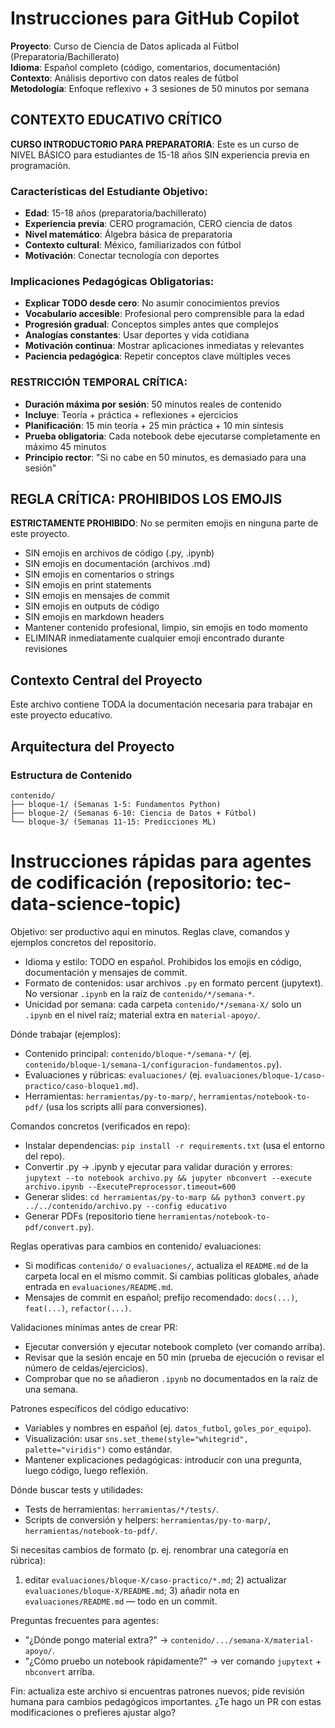 # Instrucciones para GitHub Copilot

**Proyecto**: Curso de Ciencia de Datos aplicada al Fútbol (Preparatoria/Bachillerato)  
**Idioma**: Español completo (código, comentarios, documentación)  
**Contexto**: Análisis deportivo con datos reales de fútbol  
**Metodología**: Enfoque reflexivo + 3 sesiones de 50 minutos por semana

## CONTEXTO EDUCATIVO CRÍTICO

**CURSO INTRODUCTORIO PARA PREPARATORIA**: Este es un curso de NIVEL BÁSICO para estudiantes de 15-18 años SIN experiencia previa en programación.

### Características del Estudiante Objetivo:
- **Edad**: 15-18 años (preparatoria/bachillerato)
- **Experiencia previa**: CERO programación, CERO ciencia de datos
- **Nivel matemático**: Álgebra básica de preparatoria
- **Contexto cultural**: México, familiarizados con fútbol
- **Motivación**: Conectar tecnología con deportes

### Implicaciones Pedagógicas Obligatorias:
- **Explicar TODO desde cero**: No asumir conocimientos previos
- **Vocabulario accesible**: Profesional pero comprensible para la edad
- **Progresión gradual**: Conceptos simples antes que complejos
- **Analogías constantes**: Usar deportes y vida cotidiana
- **Motivación continua**: Mostrar aplicaciones inmediatas y relevantes
- **Paciencia pedagógica**: Repetir conceptos clave múltiples veces

### RESTRICCIÓN TEMPORAL CRÍTICA:
- **Duración máxima por sesión**: 50 minutos reales de contenido
- **Incluye**: Teoría + práctica + reflexiones + ejercicios
- **Planificación**: 15 min teoría + 25 min práctica + 10 min síntesis
- **Prueba obligatoria**: Cada notebook debe ejecutarse completamente en máximo 45 minutos
- **Principio rector**: "Si no cabe en 50 minutos, es demasiado para una sesión"  

## REGLA CRÍTICA: PROHIBIDOS LOS EMOJIS

**ESTRICTAMENTE PROHIBIDO**: No se permiten emojis en ninguna parte de este proyecto.
- SIN emojis en archivos de código (.py, .ipynb)
- SIN emojis en documentación (archivos .md)
- SIN emojis en comentarios o strings
- SIN emojis en print statements
- SIN emojis en mensajes de commit
- SIN emojis en outputs de código
- SIN emojis en markdown headers
- Mantener contenido profesional, limpio, sin emojis en todo momento
- ELIMINAR inmediatamente cualquier emoji encontrado durante revisiones

## Contexto Central del Proyecto

Este archivo contiene TODA la documentación necesaria para trabajar en este proyecto educativo.

## Arquitectura del Proyecto

### Estructura de Contenido
```
contenido/
├── bloque-1/ (Semanas 1-5: Fundamentos Python)
├── bloque-2/ (Semanas 6-10: Ciencia de Datos + Fútbol)  
└── bloque-3/ (Semanas 11-15: Predicciones ML)
```

# Instrucciones rápidas para agentes de codificación (repositorio: tec-data-science-topic)

Objetivo: ser productivo aquí en minutos. Reglas clave, comandos y ejemplos concretos del repositorio.

- Idioma y estilo: TODO en español. Prohibidos los emojis en código, documentación y mensajes de commit.
- Formato de contenidos: usar archivos `.py` en formato percent (jupytext). No versionar `.ipynb` en la raíz de `contenido/*/semana-*`.
- Unicidad por semana: cada carpeta `contenido/*/semana-X/` solo un `.ipynb` en el nivel raíz; material extra en `material-apoyo/`.

Dónde trabajar (ejemplos):
- Contenido principal: `contenido/bloque-*/semana-*/` (ej. `contenido/bloque-1/semana-1/configuracion-fundamentos.py`).
- Evaluaciones y rúbricas: `evaluaciones/` (ej. `evaluaciones/bloque-1/caso-practico/caso-bloque1.md`).
- Herramientas: `herramientas/py-to-marp/`, `herramientas/notebook-to-pdf/` (usa los scripts allí para conversiones).

Comandos concretos (verificados en repo):
- Instalar dependencias: `pip install -r requirements.txt` (usa el entorno del repo).
- Convertir .py -> .ipynb y ejecutar para validar duración y errores:
    `jupytext --to notebook archivo.py && jupyter nbconvert --execute archivo.ipynb --ExecutePreprocessor.timeout=600`
- Generar slides: `cd herramientas/py-to-marp && python3 convert.py ../../contenido/archivo.py --config educativo`
- Generar PDFs (repositorio tiene `herramientas/notebook-to-pdf/convert.py`).

Reglas operativas para cambios en contenido/ evaluaciones:
- Si modificas `contenido/` o `evaluaciones/`, actualiza el `README.md` de la carpeta local en el mismo commit. Si cambias políticas globales, añade entrada en `evaluaciones/README.md`.
- Mensajes de commit en español; prefijo recomendado: `docs(...)`, `feat(...)`, `refactor(...)`.

Validaciones mínimas antes de crear PR:
- Ejecutar conversión y ejecutar notebook completo (ver comando arriba).
- Revisar que la sesión encaje en 50 min (prueba de ejecución o revisar el número de celdas/ejercicios).
- Comprobar que no se añadieron `.ipynb` no documentados en la raíz de una semana.

Patrones específicos del código educativo:
- Variables y nombres en español (ej. `datos_futbol`, `goles_por_equipo`).
- Visualización: usar `sns.set_theme(style="whitegrid", palette="viridis")` como estándar.
- Mantener explicaciones pedagógicas: introducir con una pregunta, luego código, luego reflexión.

Dónde buscar tests y utilidades:
- Tests de herramientas: `herramientas/*/tests/`.
- Scripts de conversión y helpers: `herramientas/py-to-marp/`, `herramientas/notebook-to-pdf/`.

Si necesitas cambios de formato (p. ej. renombrar una categoría en rúbrica):
1) editar `evaluaciones/bloque-X/caso-practico/*.md`; 2) actualizar `evaluaciones/bloque-X/README.md`; 3) añadir nota en `evaluaciones/README.md` — todo en un commit.

Preguntas frecuentes para agentes:
- "¿Dónde pongo material extra?" → `contenido/.../semana-X/material-apoyo/`.
- "¿Cómo pruebo un notebook rápidamente?" → ver comando `jupytext` + `nbconvert` arriba.

Fin: actualiza este archivo si encuentras patrones nuevos; pide revisión humana para cambios pedagógicos importantes. ¿Te hago un PR con estas modificaciones o prefieres ajustar algo? 